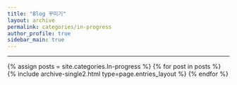 ```yaml
---
title: "Blog 꾸미기"
layout: archive
permalink: categories/in-progress
author_profile: true
sidebar_main: true
---
```



***

{% assign posts = site.categories.In-progress %}
{% for post in posts %} {% include archive-single2.html type=page.entries_layout %} {% endfor %}
